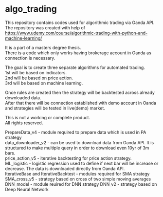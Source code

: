 # algo_trading
This repository contains codes used for algorithmic trading via Oanda API.\
The repository was created with help of https://www.udemy.com/course/algorithmic-trading-with-python-and-machine-learning/

It is a part of a masters degree thesis.\
There is a code which only works having brokerage account in Oanda as connection is necessary.

The goal is to create three separate algorithms for automated trading.\
1st will be based on indicators.\
2nd will be based on price action.\
3rd will be based on machine learning.

Once rules are created then the strategy will be backtested across already downloaded data.\
After that there will be connection established with demo account in Oanda and strategies will be tested in live(demo) market.

This is not a working or complete product.\
All rights reserved.

PrepareData_v4 - module required to prepare data which is used in PA strategy\
data_downloader_v2 - can be used to download data from Oanda API. It is structured to make multiple query in order to download even 10yr of 3m bars.\
price_action_v5 - iterative backtesting for price action strategy.\
ML_logistic - logistic regression used to define if next bar will be increase or decrease. The data is downloaded directly from Oanda API.\
IterativeBase and IterativeBacktest - modules required for SMA strategy\
SMA_cross_v5 - strategy based on cross of two simple moving averages\
DNN_model - module reuired for DNN strategy
DNN_v2 - strategy based on Deep Neural Network
